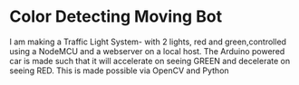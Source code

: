 # Color Detecting Moving Bot
I am making a Traffic Light System- with 2 lights, red and green,controlled using a NodeMCU and a webserver on a local host.
The Arduino powered car is made such that it will accelerate on seeing GREEN and decelerate on seeing RED. This is made possible via OpenCV and Python
